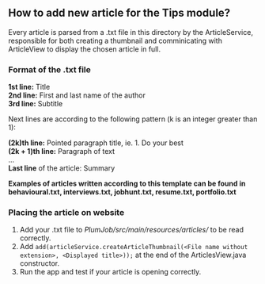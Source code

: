 ## How to add new article for the Tips module? ##

Every article is parsed from a .txt file in this directory by the ArticleService, responsible for both creating a thumbnail and comminicating with ArticleView to display the chosen article in full.

### Format of the .txt file ###
__1st line:__ Title <br>
__2nd line:__ First and last name of the author <br>
__3rd line:__ Subtitle <br>

Next lines are according to the following pattern (k is an integer greater than 1): <br>

__(2k)th line:__ Pointed paragraph title, ie. 1. Do your best <br>
__(2k + 1)th line:__ Paragraph of text <br>
... <br>
__Last line__ of the article: Summary

__Examples of articles written according to this template can be found in behavioural.txt, interviews.txt, jobhunt.txt, resume.txt, portfolio.txt__

### Placing the article on website ###

1. Add your .txt file to _PlumJob/src/main/resources/articles/_ to be read correctly.
2. Add ``` add(articleService.createArticleThumbnail(<File name without extension>, <Displayed title>)); ``` at the end of the ArticlesView.java constructor.
3. Run the app and test if your article is opening correctly.
